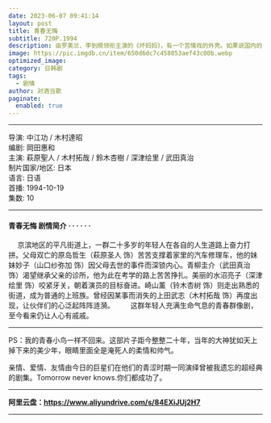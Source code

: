 ```yaml
---
date: 2023-06-07 09:41:14
layout: post
title: 青春无悔
subtitle: 720P.1994
description: 由罗美兰、李到晛领衔主演的《坏妈妈》，有一个苦情戏的外壳。如果说国内的苦情戏，更多体现为“三破一苦”（破碎家庭、破碎情感、破碎婚姻以及家庭苦难题材），那么韩剧的苦情戏更多体现为我们所熟悉的“韩剧三宝”——车祸、失忆和癌症...
image: https://pic.imgdb.cn/item/650d6dc7c458853aef43c00b.webp
optimized_image: 
category: 日韩剧
tags:
  - 剧情
author: 对酒当歌
paginate: 
  enabled: true
---
```


---

导演: 中江功 / 木村達昭  
编剧: 岡田惠和  
主演: 萩原聖人 / 木村拓哉 / 鈴木杏樹 / 深津绘里 / 武田真治  
制片国家/地区: 日本  
语言: 日语  
首播: 1994-10-19  
集数: 10  

---

#### 青春无悔 剧情简介 · · · · · ·

　 京滨地区的平凡街道上，一群二十多岁的年轻人在各自的人生道路上奋力打拼。父母双亡的原岛哲生（萩原圣人 饰）苦苦支撑着家里的汽车修理车，他的妹妹妙子（山口纱弥加 饰）因父母去世的事件而深锁内心。青柳圭介（武田真治 饰）渴望继承父亲的诊所，他为此在考学的路上苦苦挣扎。美丽的水沼亮子（深津绘里 饰）咬紧牙关，朝着演员的目标奋进。崎山薰（铃木杏树 饰）则走出熟悉的街道，成为普通的上班族。曾经因某事而消失的上田武志（木村拓哉 饰）再度出现，让伙伴们的心泛起阵阵涟漪。
　　这群年轻人充满生命气息的青春群像剧，至今看来仍让人心有戚戚。

---

PS：我的青春小鸟一样不回来。这部片子距今整整二十年，当年的大神犹如天上掉下来的美少年，眼睛里面全是淹死人的柔情和帅气。

亲情、爱情、友情由今日的巨星们在他们的青涩时期一同演绎曾被我遗忘的超经典的剧集。Tomorrow never knows.你们都成功了。

---

**阿里云盘：<https://www.aliyundrive.com/s/84EXiJUj2H7>**

---
